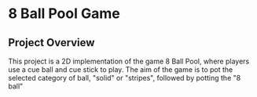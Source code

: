# 8 Ball Pool Game

## Project Overview

This project is a 2D implementation of the game 8 Ball Pool, where players use a cue ball and cue stick to play. The aim of the game is to pot the selected category of ball, "solid" or "stripes", followed by potting the "8 ball"




